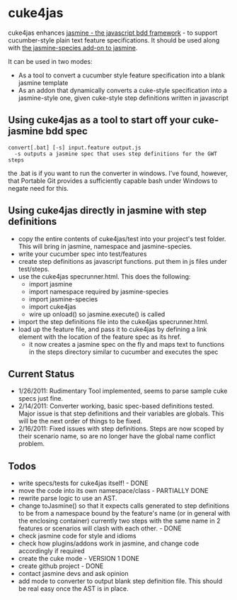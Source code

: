 cuke4jas
=========
cuke4jas enhances [jasmine - the javascript bdd framework](http://pivotal.github.com/jasmine/) - to support cucumber-style plain text feature specifications. It should be used along with [the jasmine-species add-on to jasmine](http://rudylattae.github.com/jasmine-species/).

It can be used in two modes:

- As a tool to convert a cucumber style feature specification into a blank jasmine template
- As an addon that dynamically converts a cuke-style specification into a jasmine-style one, given cuke-style step definitions written in javascript

Using cuke4jas as a tool to start off your cuke-jasmine bdd spec
---------------------------------------------------------------
    convert[.bat] [-s] input.feature output.js
      -s outputs a jasmine spec that uses step definitions for the GWT steps
    
the .bat is if you want to run the converter in windows. I've found, however, that Portable Git provides a sufficiently capable bash under Windows to negate need for this.
    
Using cuke4jas directly in jasmine with step definitions
----------------------------------------------------------
* copy the entire contents of cuke4jas/test into your project's test folder. This will bring in jasmine, namespace and jasmine-species.
* write your cucumber spec into test/features
* create step definitions as javascript functions. put them in js files under test/steps.
* use the cuke4jas specrunner.html. This does the following:
  * import jasmine
  * import namespace required by jasmine-species
  * import jasmine-species
  * import cuke4jas
  * wire up onload() so jasmine.execute() is called
* import the step definitions file into the cuke4jas specrunner.html.
* load up the feature file, and pass it to cuke4jas by defining a link element with the location of the feature spec as its href. 
  * it now creates a jasmine spec on the fly and maps text to functions in the steps directory similar to cucumber and executes the spec

Current Status
--------------
- 1/26/2011: Rudimentary Tool implemented, seems to parse sample cuke specs just fine.
- 2/14/2011: Converter working, basic spec-based definitions tested. Major issue is that step definitions and their variables are globals. This will be the next order of things to be fixed.
- 2/16/2011: Fixed issues with step definitions. Steps are now scoped by their scenario name, so are no longer have the global name conflict problem.

Todos
-----
* write specs/tests for cuke4jas itself! - DONE
* move the code into its own namespace/class - PARTIALLY DONE
* rewrite parse logic to use an AST.
* change toJasmine() so that it expects calls generated to step definitions to be from a namespace bound by the feature's name (or in general with the enclosing container)
  currently two steps with the same name in 2 features or scenarios will clash with each other. - DONE
* check jasmine code for style and idioms
* check how plugins/addons work in jasmine, and change code accordingly if required
* create the cuke mode  - VERSION 1 DONE
* create github project - DONE
* contact jasmine devs and ask opinion
* add mode to converter to output blank step definition file. This should be real easy once the AST is in place.